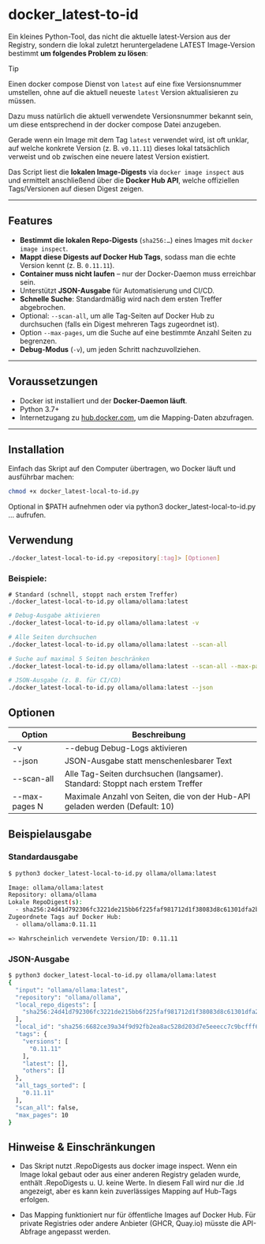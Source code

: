 # docker_latest-to-id
Ein kleines Python-Tool, das nicht die aktuelle latest-Version aus der Registry, sondern die lokal zuletzt heruntergeladene LATEST Image-Version bestimmt **um folgendes Problem zu lösen**:

> [!TIP]
> Einen docker compose Dienst von `latest` auf eine fixe Versionsnummer umstellen, ohne auf die aktuell neueste `latest` Version aktualisieren zu müssen.

Dazu muss natürlich die aktuell verwendete Versionsnummer bekannt sein, um diese entsprechend in der docker compose Datei anzugeben.


Gerade wenn ein Image mit dem Tag `latest` verwendet wird, ist oft unklar, auf welche konkrete Version (z. B. `v0.11.11`) dieses lokal tatsächlich verweist und ob zwischen eine neuere latest Version existiert.

Das Script liest die **lokalen Image-Digests** via `docker image inspect` aus und ermittelt anschließend über die **Docker Hub API**, welche offiziellen Tags/Versionen auf diesen Digest zeigen.  




---

## Features

- **Bestimmt die lokalen Repo-Digests** (`sha256:…`) eines Images mit `docker image inspect`.
- **Mappt diese Digests auf Docker Hub Tags**, sodass man die echte Version kennt (z. B. `0.11.11`).
- **Container muss nicht laufen** – nur der Docker-Daemon muss erreichbar sein.
- Unterstützt **JSON-Ausgabe** für Automatisierung und CI/CD.
- **Schnelle Suche**: Standardmäßig wird nach dem ersten Treffer abgebrochen.
- Optional: `--scan-all`, um alle Tag-Seiten auf Docker Hub zu durchsuchen (falls ein Digest mehreren Tags zugeordnet ist).
- Option `--max-pages`, um die Suche auf eine bestimmte Anzahl Seiten zu begrenzen.
- **Debug-Modus** (`-v`), um jeden Schritt nachzuvollziehen.

---

## Voraussetzungen

- Docker ist installiert und der **Docker-Daemon läuft**.
- Python 3.7+  
- Internetzugang zu [hub.docker.com](https://hub.docker.com), um die Mapping-Daten abzufragen.

---

## Installation

Einfach das Skript auf den Computer übertragen, wo Docker läuft und ausführbar machen:

```bash
chmod +x docker_latest-local-to-id.py
```
Optional in $PATH aufnehmen oder via python3 docker_latest-local-to-id.py … aufrufen.


## Verwendung
```bash
./docker_latest-local-to-id.py <repository[:tag]> [Optionen]
```


### Beispiele:
```
# Standard (schnell, stoppt nach erstem Treffer)
./docker_latest-local-to-id.py ollama/ollama:latest
```

```bash
# Debug-Ausgabe aktivieren
./docker_latest-local-to-id.py ollama/ollama:latest -v
```

```bash
# Alle Seiten durchsuchen
./docker_latest-local-to-id.py ollama/ollama:latest --scan-all
```

```bash
# Suche auf maximal 5 Seiten beschränken
./docker_latest-local-to-id.py ollama/ollama:latest --scan-all --max-pages 5
```

```bash
# JSON-Ausgabe (z. B. für CI/CD)
./docker_latest-local-to-id.py ollama/ollama:latest --json
```


## Optionen

|Option          | Beschreibung  |
|----------------|---------------|
| -v             | --debug	Debug-Logs aktivieren  |
| --json         | JSON-Ausgabe statt menschenlesbarer Text  |
|  --scan-all    |  Alle Tag-Seiten durchsuchen (langsamer). Standard: Stoppt nach erstem Treffer |
| --max-pages N  | Maximale Anzahl von Seiten, die von der Hub-API geladen werden (Default: 10)  |


## Beispielausgabe

### Standardausgabe

```bash
$ python3 docker_latest-local-to-id.py ollama/ollama:latest

Image: ollama/ollama:latest
Repository: ollama/ollama
Lokale RepoDigest(s):
  - sha256:24d41d792306fc3221de215bb6f225faf981712d1f38083d8c61301dfa2b69b3
Zugeordnete Tags auf Docker Hub:
  - ollama/ollama:0.11.11

=> Wahrscheinlich verwendete Version/ID: 0.11.11
```


### JSON-Ausgabe
```bash
$ python3 docker_latest-local-to-id.py ollama/ollama:latest
{
  "input": "ollama/ollama:latest",
  "repository": "ollama/ollama",
  "local_repo_digests": [
    "sha256:24d41d792306fc3221de215bb6f225faf981712d1f38083d8c61301dfa2b69b3"
  ],
  "local_id": "sha256:6682ce39a34f9d92fb2ea8ac528d203d7e5eeecc7c9bcfff609681fcd92a56d6",
  "tags": {
    "versions": [
      "0.11.11"
    ],
    "latest": [],
    "others": []
  },
  "all_tags_sorted": [
    "0.11.11"
  ],
  "scan_all": false,
  "max_pages": 10
}
```




## Hinweise & Einschränkungen
* Das Skript nutzt .RepoDigests aus docker image inspect.
Wenn ein Image lokal gebaut oder aus einer anderen Registry geladen wurde, enthält .RepoDigests u. U. keine Werte.
In diesem Fall wird nur die .Id angezeigt, aber es kann kein zuverlässiges Mapping auf Hub-Tags erfolgen.

* Das Mapping funktioniert nur für öffentliche Images auf Docker Hub.
Für private Registries oder andere Anbieter (GHCR, Quay.io) müsste die API-Abfrage angepasst werden.



